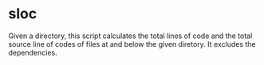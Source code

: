 # sloc
Given a directory, this script calculates the total lines of code and the total source line of codes of files at and below the given diretory. It excludes the dependencies.
